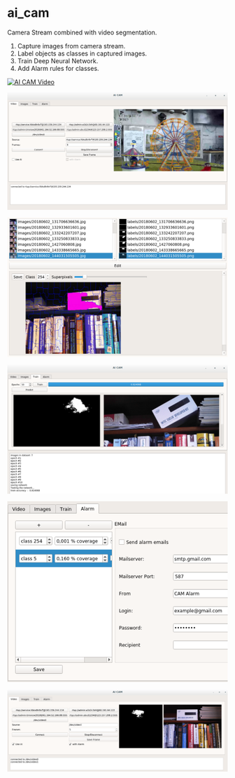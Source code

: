 # ai_cam
Camera Stream combined with video segmentation.

1. Capture images from camera stream.
2. Label objects as classes in captured images.
3. Train Deep Neural Network.
4. Add Alarm rules for classes.

[![AI CAM Video](http://img.youtube.com/vi/4ChW_rtIM3o/0.jpg)](http://www.youtube.com/watch?v=4ChW_rtIM3o "AI CAM Video")


![step 1](data/streamvideo.png "Step 1")

![step 2](data/labelimages.png "Step 2")

![step 3](data/trainpredict.png "Step 3")

![step 4](data/configurealarm.png "Step 4")

![step 5](data/run.png "Step 5")
